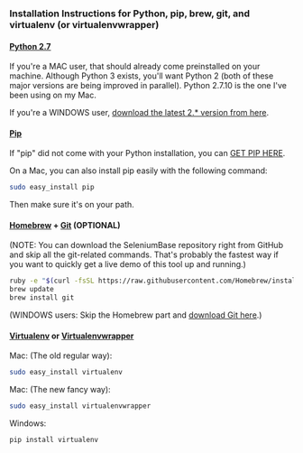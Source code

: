 ### Installation Instructions for Python, pip, brew, git, and virtualenv (or virtualenvwrapper)


#### [Python 2.7](https://www.python.org/downloads/)

If you're a MAC user, that should already come preinstalled on your machine. Although Python 3 exists, you'll want Python 2 (both of these major versions are being improved in parallel). Python 2.7.10 is the one I've been using on my Mac.

If you're a WINDOWS user, [download the latest 2.* version from here](https://www.python.org/downloads/release/python-2710/).

#### [Pip](https://en.wikipedia.org/wiki/Pip_%28package_manager%29)

If "pip" did not come with your Python installation, you can [GET PIP HERE](https://pip.pypa.io/en/latest/installing/).

On a Mac, you can also install pip easily with the following command:
```bash
sudo easy_install pip
```
Then make sure it's on your path.

#### [Homebrew](http://brew.sh/) + [Git](http://git-scm.com/) (OPTIONAL)

(NOTE: You can download the SeleniumBase repository right from GitHub and skip all the git-related commands. That's probably the fastest way if you want to quickly get a live demo of this tool up and running.)

```bash
ruby -e "$(curl -fsSL https://raw.githubusercontent.com/Homebrew/install/master/install)"
brew update
brew install git
```

(WINDOWS users: Skip the Homebrew part and [download Git here](http://git-scm.com/download).)

#### [Virtualenv](http://virtualenv.readthedocs.org/en/latest/) or [Virtualenvwrapper](http://virtualenvwrapper.readthedocs.org/en/latest/)

Mac: (The old regular way):

```bash
sudo easy_install virtualenv
```

Mac: (The new fancy way):

```bash
sudo easy_install virtualenvwrapper
```

Windows:

```bash
pip install virtualenv
```
